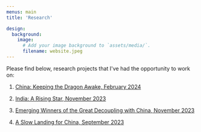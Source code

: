 ```yaml
---
menus: main
title: 'Research'

design:
  background:
    image:
      # Add your image background to `assets/media/`.
      filename: website.jpeg
---
```


Please find below, research projects that I've had the opportunity to work on: 

1. [China: Keeping the Dragon Awake, February 2024](https://www.allianz-trade.com/content/dam/onemarketing/aztrade/allianz-trade_com/en_gl/erd/publications/pdf/2024-02-07-China.pdf)

2. [India: A Rising Star, November 2023](https://www.allianz.com/content/dam/onemarketing/azcom/Allianz_com/economic-research/publications/specials/en/2023/november/2023-11-09-India-AZ.pdf)

3. [Emerging Winners of the Great Decoupling with China, November 2023](https://www.allianz-trade.com/content/dam/onemarketing/aztrade/allianz-trade_com/en_gl/erd/publications/pdf/2023_11_24_what_to_watch.pdf)

4. [A Slow Landing for China, September 2023](https://www.allianz-trade.com/en_global/news-insights/economic-insights/china-landing.html)